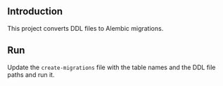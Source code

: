 ## Introduction

This project converts DDL files to Alembic migrations.

## Run

Update the `create-migrations` file with the table names and the DDL file paths and run it.
